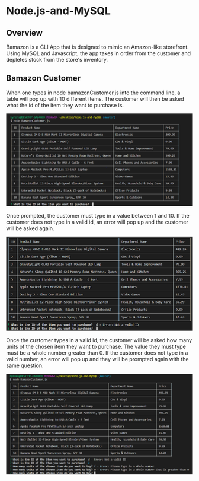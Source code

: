 # Node.js-and-MySQL

## Overview
Bamazon is a CLI App that is designed to mimic an Amazon-like storefront. Using MySQL and Javascript, the app takes in order from the customer and depletes stock from the store's inventory.

## Bamazon Customer
When one types in node bamazonCustomer.js into the command line, a table will pop up with 10 different items. The customer will then be asked what the id of the item they want to purchase is.

[![Screenshot 1](images/Screenshot1.PNG)](images/Screenshot1.PNG)

Once prompted, the customer must type in a value between 1 and 10. If the customer does not type in a valid id, an error will pop up and the customer will be asked again.

[![Screenshot 3](images/Screenshot3.PNG)](images/Screenshot3.PNG)

Once the customer types in a valid id, the customer will be asked how many units of the chosen item they want to purchase. The value they must type must be a whole number greater than 0. If the customer does not type in a valid number, an error will pop up and they will be prompted again with the same question.

[![Screenshot 4](images/Screenshot4.PNG)](images/Screenshot4.PNG)




